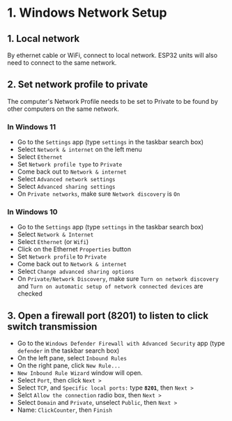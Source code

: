 # 1. Windows Network Setup

## 1. Local network

By ethernet cable or WiFi, connect to local network.  ESP32 units will also need to connect to the same network.

## 2. Set network profile to private

The computer's Network Profile needs to be set to Private to be found by other computers on the same network.

### In Windows 11

- Go to the `Settings` app (type `settings` in the taskbar search box)
- Select `Network & internet` on the left menu
- Select `Ethernet`
- Set `Network profile type` to `Private`
- Come back out to `Network & internet`
- Select `Advanced network settings`
- Select `Advanced sharing settings`
- On `Private networks`, make sure `Network discovery` is `On`

### In Windows 10

- Go to the `Settings` app (type `settings` in the taskbar search box)
- Select `Network & Internet`
- Select `Ethernet` (or `Wifi`)
- Click on the Ethernet `Properties` button
- Set `Network profile` to `Private`
- Come back out to `Network & internet`
- Select `Change advanced sharing options`
- On `Private/Network Discovery`, make sure `Turn on network discovery` and `Turn on automatic setup of network connected devices` are checked

## 3. Open a firewall port (8201) to listen to click switch transmission

- Go to the `Windows Defender Firewall with Advanced Security` app (type `defender` in the taskbar search box)
- On the left pane, select `Inbound Rules`
- On the right pane, click `New Rule...`
- `New Inbound Rule Wizard` window will open.
- Select `Port`, then click `Next >`
- Select `TCP`, and `Specific local ports:` type __`8201`__, then `Next >`
- Selct `Allow the connection` radio box, then `Next >`
- Select `Domain` and `Private`, unselect `Public`, then `Next >`
- Name: `ClickCounter`, then `Finish`
